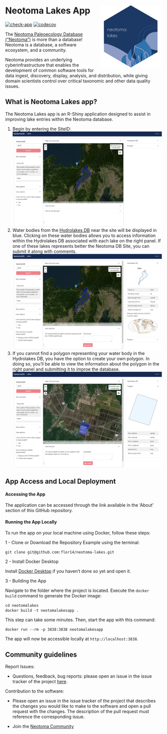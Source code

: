 
<!-- README.md is generated from README.Rmd. Please edit that file -->

# Neotoma Lakes App <img src="www/neotomalakes_logo.png" align="right" height="200" />

<!-- badges: start -->

[![check-app](https://github.com/flor14/neotoma-lakes/actions/workflows/check-app.yaml/badge.svg)](https://github.com/flor14/neotoma-lakes/actions/workflows/check-app.yaml)
[![codecov](https://codecov.io/gh/flor14/neotoma-lakes/branch/main/graph/badge.svg)](https://codecov.io/gh/flor14/neotoma-lakes)
<!-- badges: end -->

The [Neotoma Paleoecology Database
(“Neotoma”)](https://www.neotomadb.org/) is more than a database!
Neotoma is a database, a software ecosystem, and a community.

Neotoma provides an underlying cyberinfrastructure that enables the
development of common software tools for data ingest, discovery,
display, analysis, and distribution, while giving domain scientists
control over critical taxonomic and other data quality issues.

## What is Neotoma Lakes app?

The Neotoma Lakes app is an R-Shiny application designed to assist in
improving lake entries within the Neotoma database.

1.  Begin by entering the SiteID: ![](www/siteid_screen.png)
2.  Water bodies from the [Hydrolakes
    DB](https://wp.geog.mcgill.ca/hydrolab/hydrolakes/) near the site
    will be displayed in blue. Clicking on these water bodies allows you
    to access information within the Hydrolakes DB associated with each
    lake on the right panel. If one of these lakes represents better the
    Neotoma DB Site, you can submit it along with comments.
    ![](www/hydrolakes_screen.png)
3.  If you cannot find a polygon representing your water body in the
    Hydrolakes DB, you have the option to create your own polygon. In
    doing so, you’ll be able to view the information about the polygon
    in the right panel and submitting it to improe the database.
    ![](www/create_poly_screen.png)

## App Access and Local Deployment

#### Accessing the App

The application can be accessed through the link available in the
‘About’ section of this GitHub repository.

#### Running the App Locally

To run the app on your local machine using Docker, follow these steps:

1 - Clone or Download the Repository Example using the terminal:

    git clone git@github.com:flor14/neotoma-lakes.git

2 - Install Docker Desktop

Install [Docker
Desktop](https://www.docker.com/products/docker-desktop/) if you haven’t
done so yet and open it.

3 - Building the App

Navigate to the folder where the project is located. Execute the
`docker build` command to generate the Docker image:

    cd neotomalakes
    docker build -t neotomalakesapp .

This step can take some minutes. Then, start the app with this command:

    docker run --rm -p 3838:3838 neotomalakesapp

The app will now be accessible locally at `http://localhost:3838`.

## Community guidelines

Report Issues:

- Questions, feedback, bug reports: please open an issue in the issue
  tracker of the project
  [here](https://github.com/flor14/neotoma-lakes/issues).

Contribution to the software:

- Please open an issue in the issue tracker of the project that
  describes the changes you would like to make to the software and open
  a pull request with the changes. The description of the pull request
  must reference the corresponding issue.

- Join the [Neotoma
  Community](https://www.neotomadb.org/about/join-the-neotoma-community)
